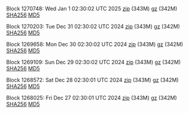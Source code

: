 Block 1270748: Wed Jan  1 02:30:02 UTC 2025 [zip](https://files.01coin.io/mainnet/2025-01-01/bootstrap.dat.zip) (343M) [gz](https://files.01coin.io/mainnet/2025-01-01/bootstrap.dat.tar.gz) (342M) [SHA256](https://files.01coin.io/mainnet/2025-01-01/sha256.txt) [MD5](https://files.01coin.io/mainnet/2025-01-01/md5.txt)

Block 1270203: Tue Dec 31 02:30:02 UTC 2024 [zip](https://files.01coin.io/mainnet/2024-12-31/bootstrap.dat.zip) (343M) [gz](https://files.01coin.io/mainnet/2024-12-31/bootstrap.dat.tar.gz) (342M) [SHA256](https://files.01coin.io/mainnet/2024-12-31/sha256.txt) [MD5](https://files.01coin.io/mainnet/2024-12-31/md5.txt)

Block 1269658: Mon Dec 30 02:30:02 UTC 2024 [zip](https://files.01coin.io/mainnet/2024-12-30/bootstrap.dat.zip) (343M) [gz](https://files.01coin.io/mainnet/2024-12-30/bootstrap.dat.tar.gz) (342M) [SHA256](https://files.01coin.io/mainnet/2024-12-30/sha256.txt) [MD5](https://files.01coin.io/mainnet/2024-12-30/md5.txt)

Block 1269109: Sun Dec 29 02:30:02 UTC 2024 [zip](https://files.01coin.io/mainnet/2024-12-29/bootstrap.dat.zip) (343M) [gz](https://files.01coin.io/mainnet/2024-12-29/bootstrap.dat.tar.gz) (342M) [SHA256](https://files.01coin.io/mainnet/2024-12-29/sha256.txt) [MD5](https://files.01coin.io/mainnet/2024-12-29/md5.txt)

Block 1268572: Sat Dec 28 02:30:01 UTC 2024 [zip](https://files.01coin.io/mainnet/2024-12-28/bootstrap.dat.zip) (343M) [gz](https://files.01coin.io/mainnet/2024-12-28/bootstrap.dat.tar.gz) (342M) [SHA256](https://files.01coin.io/mainnet/2024-12-28/sha256.txt) [MD5](https://files.01coin.io/mainnet/2024-12-28/md5.txt)

Block 1268025: Fri Dec 27 02:30:01 UTC 2024 [zip](https://files.01coin.io/mainnet/2024-12-27/bootstrap.dat.zip) (343M) [gz](https://files.01coin.io/mainnet/2024-12-27/bootstrap.dat.tar.gz) (342M) [SHA256](https://files.01coin.io/mainnet/2024-12-27/sha256.txt) [MD5](https://files.01coin.io/mainnet/2024-12-27/md5.txt)
